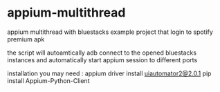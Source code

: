 # appium-multithread
appium multithread with bluestacks example project that login to spotify premium apk
 

the script will autoamtically adb connect to the opened bluestacks instances and automatically start appium session to different ports  

installation you may need : 
appium driver install uiautomator2@2.0.1
pip install Appium-Python-Client

